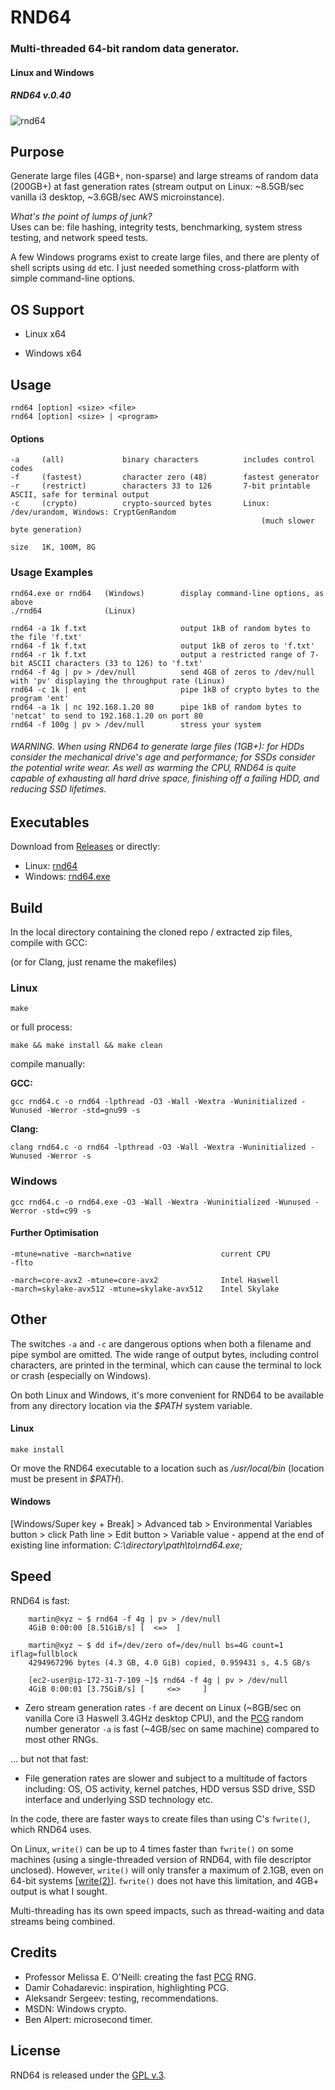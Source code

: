 
# RND64

### Multi-threaded 64-bit random data generator.

#### Linux and Windows

##### RND64 v.0.40


[1]: https://tinram.github.io/images/rnd64.png
![rnd64][1]


## Purpose

Generate large files (4GB+, non-sparse) and large streams of random data (200GB+) at fast generation rates (stream output on Linux: ~8.5GB/sec vanilla i3 desktop, ~3.6GB/sec AWS microinstance).

*What's the point of lumps of junk?*  
Uses can be: file hashing, integrity tests, benchmarking, system stress testing, and network speed tests.

A few Windows programs exist to create large files, and there are plenty of shell scripts using `dd` etc. I just needed something cross-platform with simple command-line options.


## OS Support

+ Linux x64

+ Windows x64


## Usage

    rnd64 [option] <size> <file>
    rnd64 [option] <size> | <program>

#### Options

    -a     (all)             binary characters          includes control codes
    -f     (fastest)         character zero (48)        fastest generator
    -r     (restrict)        characters 33 to 126       7-bit printable ASCII, safe for terminal output
    -c     (crypto)          crypto-sourced bytes       Linux: /dev/urandom, Windows: CryptGenRandom
                                                            (much slower byte generation)

    size   1K, 100M, 8G


### Usage Examples

    rnd64.exe or rnd64   (Windows)        display command-line options, as above
    ./rnd64              (Linux)

    rnd64 -a 1k f.txt                     output 1kB of random bytes to the file 'f.txt'
    rnd64 -f 1k f.txt                     output 1kB of zeros to 'f.txt'
    rnd64 -r 1k f.txt                     output a restricted range of 7-bit ASCII characters (33 to 126) to 'f.txt'
    rnd64 -f 4g | pv > /dev/null          send 4GB of zeros to /dev/null with 'pv' displaying the throughput rate (Linux)
    rnd64 -c 1k | ent                     pipe 1kB of crypto bytes to the program 'ent'
    rnd64 -a 1k | nc 192.168.1.20 80      pipe 1kB of random bytes to 'netcat' to send to 192.168.1.20 on port 80
    rnd64 -f 100g | pv > /dev/null        stress your system


###### WARNING. When using RND64 to generate large files (1GB+): for HDDs consider the mechanical drive's age and performance; for SSDs consider the potential write wear. As well as warming the CPU, RND64 is quite capable of exhausting all hard drive space, finishing off a failing HDD, and reducing SSD lifetimes.


## Executables

Download from [Releases](https://github.com/Tinram/RND64/releases/latest) or directly:

+ Linux: [rnd64](https://github.com/Tinram/RND64/raw/master/bin/rnd64)
+ Windows: [rnd64.exe](https://github.com/Tinram/RND64/raw/master/bin/rnd64.exe)


## Build

In the local directory containing the cloned repo / extracted zip files, compile with GCC:

(or for Clang, just rename the makefiles)

### Linux

    make

or full process:

    make && make install && make clean

compile manually:

**GCC:**

    gcc rnd64.c -o rnd64 -lpthread -O3 -Wall -Wextra -Wuninitialized -Wunused -Werror -std=gnu99 -s

**Clang:**

    clang rnd64.c -o rnd64 -lpthread -O3 -Wall -Wextra -Wuninitialized -Wunused -Werror -s

### Windows

    gcc rnd64.c -o rnd64.exe -O3 -Wall -Wextra -Wuninitialized -Wunused -Werror -std=c99 -s

#### Further Optimisation

    -mtune=native -march=native                    current CPU
    -flto

    -march=core-avx2 -mtune=core-avx2              Intel Haswell
    -march=skylake-avx512 -mtune=skylake-avx512    Intel Skylake


## Other

The switches `-a` and `-c` are dangerous options when both a filename and pipe symbol are omitted. The wide range of output bytes, including control characters, are printed in the terminal, which can cause the terminal to lock or crash (especially on Windows).

On both Linux and Windows, it's more convenient for RND64 to be available from any directory location via the *$PATH* system variable.

#### Linux

    make install

Or move the RND64 executable to a location such as */usr/local/bin*  (location must be present in *$PATH*).

#### Windows

[Windows/Super key + Break] > Advanced tab > Environmental Variables button > click Path line > Edit button > Variable value - append at the end of existing line information: *C:\directory\path\to\rnd64.exe\;*


## Speed

RND64 is fast:

        martin@xyz ~ $ rnd64 -f 4g | pv > /dev/null
        4GiB 0:00:00 [8.51GiB/s] [  <=>  ]

        martin@xyz ~ $ dd if=/dev/zero of=/dev/null bs=4G count=1 iflag=fullblock
        4294967296 bytes (4.3 GB, 4.0 GiB) copied, 0.959431 s, 4.5 GB/s

        [ec2-user@ip-172-31-7-109 ~]$ rnd64 -f 4g | pv > /dev/null
        4GiB 0:00:01 [3.75GiB/s] [     <=>     ]

+ Zero stream generation rates `-f` are decent on Linux (~8GB/sec on vanilla Core i3 Haswell 3.4GHz desktop CPU), and the [PCG](http://www.pcg-random.org/) random number generator `-a` is fast (~4GB/sec on same machine) compared to most other RNGs.

... but not that fast:

+ File generation rates are slower and subject to a multitude of factors including: OS, OS activity, kernel patches, HDD versus SSD drive, SSD interface and underlying SSD technology etc.

In the code, there are faster ways to create files than using C's `fwrite()`, which RND64 uses.

On Linux, `write()` can be up to 4 times faster than `fwrite()` on some machines (using a single-threaded version of RND64, with file descriptor unclosed).  However, `write()` will only transfer a maximum of 2.1GB, even on 64-bit systems [[write(2)](http://man7.org/linux/man-pages/man2/write.2.html)]. `fwrite()` does not have this limitation, and 4GB+ output is what I sought.

Multi-threading has its own speed impacts, such as thread-waiting and data streams being combined.


## Credits

+ Professor Melissa E. O'Neill: creating the fast [PCG](http://www.pcg-random.org/) RNG.
+ Damir Cohadarevic: inspiration, highlighting PCG.
+ Aleksandr Sergeev: testing, recommendations.
+ MSDN: Windows crypto.
+ Ben Alpert: microsecond timer.


## License

RND64 is released under the [GPL v.3](https://www.gnu.org/licenses/gpl-3.0.html).
